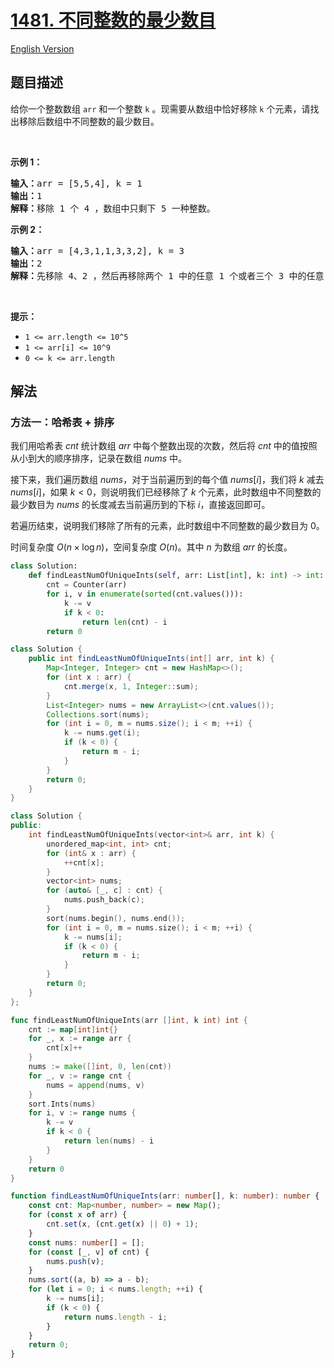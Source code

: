 # [1481. 不同整数的最少数目](https://leetcode.cn/problems/least-number-of-unique-integers-after-k-removals)

[English Version](/solution/1400-1499/1481.Least%20Number%20of%20Unique%20Integers%20after%20K%20Removals/README_EN.md)

## 题目描述

<!-- 这里写题目描述 -->

<p>给你一个整数数组 <code>arr</code> 和一个整数 <code>k</code> 。现需要从数组中恰好移除 <code>k</code> 个元素，请找出移除后数组中不同整数的最少数目。</p>

<ol>
</ol>

<p>&nbsp;</p>

<p><strong>示例 1：</strong></p>

<pre><strong>输入：</strong>arr = [5,5,4], k = 1
<strong>输出：</strong>1
<strong>解释：</strong>移除 1 个 4 ，数组中只剩下 5 一种整数。
</pre>

<p><strong>示例 2：</strong></p>

<pre><strong>输入：</strong>arr = [4,3,1,1,3,3,2], k = 3
<strong>输出：</strong>2
<strong>解释：</strong>先移除 4、2 ，然后再移除两个 1 中的任意 1 个或者三个 3 中的任意 1 个，最后剩下 1 和 3 两种整数。</pre>

<p>&nbsp;</p>

<p><strong>提示：</strong></p>

<ul>
	<li><code>1 &lt;= arr.length&nbsp;&lt;= 10^5</code></li>
	<li><code>1 &lt;= arr[i] &lt;= 10^9</code></li>
	<li><code>0 &lt;= k&nbsp;&lt;= arr.length</code></li>
</ul>

## 解法

### 方法一：哈希表 + 排序

我们用哈希表 $cnt$ 统计数组 $arr$ 中每个整数出现的次数，然后将 $cnt$ 中的值按照从小到大的顺序排序，记录在数组 $nums$ 中。

接下来，我们遍历数组 $nums$，对于当前遍历到的每个值 $nums[i]$，我们将 $k$ 减去 $nums[i]$，如果 $k \lt 0$，则说明我们已经移除了 $k$ 个元素，此时数组中不同整数的最少数目为 $nums$ 的长度减去当前遍历到的下标 $i$，直接返回即可。

若遍历结束，说明我们移除了所有的元素，此时数组中不同整数的最少数目为 $0$。

时间复杂度 $O(n \times \log n)$，空间复杂度 $O(n)$。其中 $n$ 为数组 $arr$ 的长度。

<!-- tabs:start -->

```python
class Solution:
    def findLeastNumOfUniqueInts(self, arr: List[int], k: int) -> int:
        cnt = Counter(arr)
        for i, v in enumerate(sorted(cnt.values())):
            k -= v
            if k < 0:
                return len(cnt) - i
        return 0
```

```java
class Solution {
    public int findLeastNumOfUniqueInts(int[] arr, int k) {
        Map<Integer, Integer> cnt = new HashMap<>();
        for (int x : arr) {
            cnt.merge(x, 1, Integer::sum);
        }
        List<Integer> nums = new ArrayList<>(cnt.values());
        Collections.sort(nums);
        for (int i = 0, m = nums.size(); i < m; ++i) {
            k -= nums.get(i);
            if (k < 0) {
                return m - i;
            }
        }
        return 0;
    }
}
```

```cpp
class Solution {
public:
    int findLeastNumOfUniqueInts(vector<int>& arr, int k) {
        unordered_map<int, int> cnt;
        for (int& x : arr) {
            ++cnt[x];
        }
        vector<int> nums;
        for (auto& [_, c] : cnt) {
            nums.push_back(c);
        }
        sort(nums.begin(), nums.end());
        for (int i = 0, m = nums.size(); i < m; ++i) {
            k -= nums[i];
            if (k < 0) {
                return m - i;
            }
        }
        return 0;
    }
};
```

```go
func findLeastNumOfUniqueInts(arr []int, k int) int {
	cnt := map[int]int{}
	for _, x := range arr {
		cnt[x]++
	}
	nums := make([]int, 0, len(cnt))
	for _, v := range cnt {
		nums = append(nums, v)
	}
	sort.Ints(nums)
	for i, v := range nums {
		k -= v
		if k < 0 {
			return len(nums) - i
		}
	}
	return 0
}
```

```ts
function findLeastNumOfUniqueInts(arr: number[], k: number): number {
    const cnt: Map<number, number> = new Map();
    for (const x of arr) {
        cnt.set(x, (cnt.get(x) || 0) + 1);
    }
    const nums: number[] = [];
    for (const [_, v] of cnt) {
        nums.push(v);
    }
    nums.sort((a, b) => a - b);
    for (let i = 0; i < nums.length; ++i) {
        k -= nums[i];
        if (k < 0) {
            return nums.length - i;
        }
    }
    return 0;
}
```

<!-- tabs:end -->

<!-- end -->
